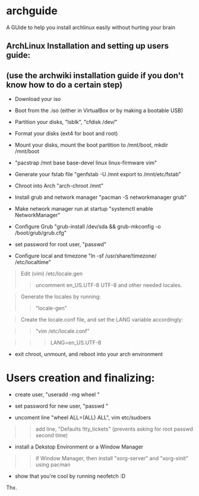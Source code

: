 # archguide
A GUide to help you install archlinux easily without hurting your brain

## ArchLinux Installation and setting up users guide:


## (use the archwiki installation guide if you don't know how to do a certain step)

- Download your iso 
- Boot from the .iso (either in VirtualBox or by making a bootable USB)
-  Partition your disks, "lsblk", "cfdisk /dev/<THENAMEOFDISK>"
-  Format your disks (ext4 for boot and root)
-  Mount your disks, mount the boot partition to /mnt/boot, mkdir /mnt/boot
-  "pacstrap /mnt base base-devel linux linux-firmware vim"
-  Generate your fstab file "genfstab -U /mnt export to /mnt/etc/fstab"
-  Chroot into Arch "arch-chroot /mnt"

-  Install grub and network manager "pacman -S networkmanager grub"
-  Make network manager run at startup "systemctl enable NetworkManager"
-   Configure Grub "grub-install /dev/sda && grub-mkconfig -o /boot/grub/grub.cfg"
-   set password for root user, "passwd"
-   Configure local and timezone
 "ln -sf /usr/share/timezone/<REGION> /etc/localtime"

> Edit (vim) /etc/locale.gen
>> uncomment en_US.UTF-8 UTF-8 and other needed locales.

> Generate the locales by running: 
>> "locale-gen"

> Create the locale.conf file, and set the LANG variable accordingly: 

>> "vim /etc/locale.conf"

>>> LANG=en_US.UTF-8


-  exit chroot, unmount, and reboot into your arch environment

# Users creation and finalizing:

-  create user, "useradd -mg wheel <USERNAME>"
-   set password for new user, "passwd <USERNAME>"

- uncoment line "wheel ALL=(ALL) ALL", vim etc/sudoers
>> add line, "Defaults !tty_tickets" (prevents asking for root passwd second time)

- install a Dekstop Environment or a Window Manager
>> if Window Manager, then install "xorg-server" and "xorg-xinit" using pacman

- show that you're cool by running neofetch :D

Thx.
